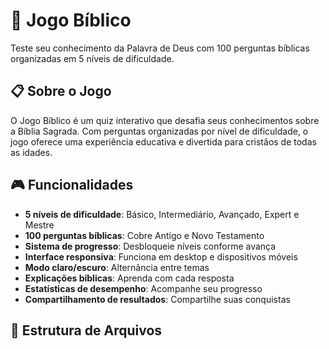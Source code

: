 # 🙏 Jogo Bíblico

Teste seu conhecimento da Palavra de Deus com 100 perguntas bíblicas organizadas em 5 níveis de dificuldade.

## 📋 Sobre o Jogo

O Jogo Bíblico é um quiz interativo que desafia seus conhecimentos sobre a Bíblia Sagrada. Com perguntas organizadas por nível de dificuldade, o jogo oferece uma experiência educativa e divertida para cristãos de todas as idades.

## 🎮 Funcionalidades

- **5 níveis de dificuldade**: Básico, Intermediário, Avançado, Expert e Mestre
- **100 perguntas bíblicas**: Cobre Antigo e Novo Testamento
- **Sistema de progresso**: Desbloqueie níveis conforme avança
- **Interface responsiva**: Funciona em desktop e dispositivos móveis
- **Modo claro/escuro**: Alternância entre temas
- **Explicações bíblicas**: Aprenda com cada resposta
- **Estatísticas de desempenho**: Acompanhe seu progresso
- **Compartilhamento de resultados**: Compartilhe suas conquistas

## 📁 Estrutura de Arquivos
